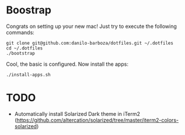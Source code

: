 # Boostrap

Congrats on setting up your new mac! Just try to execute the following commands:

```
git clone git@github.com:danilo-barboza/dotfiles.git ~/.dotfiles
cd ~/.dotfiles
./bootstrap
```

Cool, the basic is configured. Now install the apps:

```
./install-apps.sh
```

# TODO
* Automatically install Solarized Dark theme in iTerm2 (https://github.com/altercation/solarized/tree/master/iterm2-colors-solarized)
